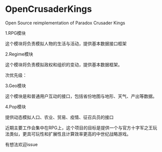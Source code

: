 # OpenCrusaderKings
Open Source reimplementation of Paradox Crusader Kings

1.RPG模块

这个模块将负责模拟人物的生活与活动，提供基本数据接口框架

2.Regime模块

这个模块将负责模拟政权和组织的变动，提供基本数据框架。

次优先级：

3.Geo模块

这个模块是和普通用户互动的接口，包括省份地图与地形、天气、产出等数据。

4.Pop模块

提供动态模拟人口、农业、贸易、疫情、征召兵员的接口

近期主要工作会集中在RPG上，这个项目的目标是提供一个与官方十字军之王玩法类似，更具可玩性和扩展性且计算效率更高的中世纪战略游戏。

有想法欢迎issue

